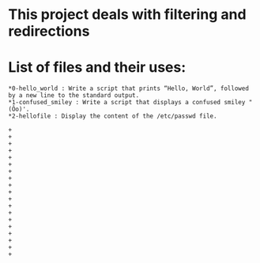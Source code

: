  # This project deals with filtering and redirections
 # List of files and their uses:

	*0-hello_world : Write a script that prints “Hello, World”, followed by a new line to the standard output.
	*1-confused_smiley : Write a script that displays a confused smiley "(Ôo)'.
    *2-hellofile : Display the content of the /etc/passwd file.

	+
	+
	+
	+
	+
	+
	+
	+
	+
	+
	+
	+
	+
	+
	+
	+
	+
	+
	+
